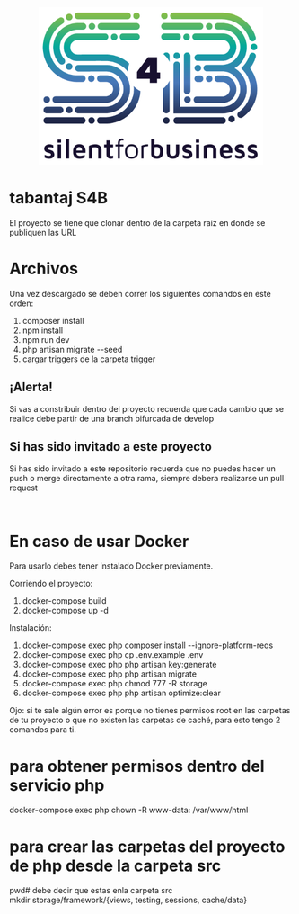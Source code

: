 <p align="center"><img src="public/img/Silent4Business-Logo-Color.png" width="400"></p>

# tabantaj S4B

El proyecto se tiene que clonar dentro de la carpeta raiz en donde se publiquen las URL


# Archivos

Una vez descargado se deben correr los siguientes comandos en este orden:

 1. composer install
 2. npm install
 3. npm run dev
 4. php artisan migrate --seed
 5. cargar triggers de la carpeta trigger

## ¡Alerta!

Si vas  a constribuir dentro del proyecto recuerda que cada cambio que se realice debe partir de una branch bifurcada de develop

## Si has sido invitado a este proyecto

Si has sido invitado a este repositorio recuerda que no puedes hacer un push o merge directamente a otra rama, siempre debera realizarse un pull request

<br>

# En caso de usar Docker

Para usarlo debes tener instalado Docker previamente.

Corriendo el proyecto:

1. docker-compose build
2. docker-compose up -d


Instalación:

1. docker-compose exec php composer install --ignore-platform-reqs
2. docker-compose exec php cp .env.example .env
3. docker-compose exec php php artisan key:generate
4. docker-compose exec php php artisan migrate
5. docker-compose exec php chmod 777 -R storage
6. docker-compose exec php php artisan optimize:clear

Ojo: si te sale algún error es porque no tienes permisos root en las carpetas de tu proyecto o que no existen las carpetas de caché, para esto tengo 2 comandos para ti.

# para obtener permisos dentro del servicio php
 docker-compose exec php chown -R www-data: /var/www/html

# para crear las carpetas del proyecto de php desde la carpeta src
 pwd# debe decir que estas enla carpeta src
 <br>
 mkdir storage/framework/{views, testing, sessions, cache/data}

